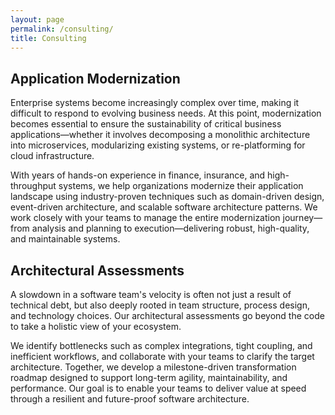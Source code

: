 ```yaml
---
layout: page
permalink: /consulting/
title: Consulting
---
```

## Application Modernization

Enterprise systems become increasingly complex over time, making it difficult to respond to evolving business needs. At this point, modernization becomes essential to ensure the sustainability of critical business applications—whether it involves decomposing a monolithic architecture into microservices, modularizing existing systems, or re-platforming for cloud infrastructure.

With years of hands-on experience in finance, insurance, and high-throughput systems, we help organizations modernize their application landscape using industry-proven techniques such as domain-driven design, event-driven architecture, and scalable software architecture patterns. We work closely with your teams to manage the entire modernization journey—from analysis and planning to execution—delivering robust, high-quality, and maintainable systems.

## Architectural Assessments
A slowdown in a software team's velocity is often not just a result of technical debt, but also deeply rooted in team structure, process design, and technology choices. Our architectural assessments go beyond the code to take a holistic view of your ecosystem.

We identify bottlenecks such as complex integrations, tight coupling, and inefficient workflows, and collaborate with your teams to clarify the target architecture. Together, we develop a milestone-driven transformation roadmap designed to support long-term agility, maintainability, and performance. Our goal is to enable your teams to deliver value at speed through a resilient and future-proof software architecture.
